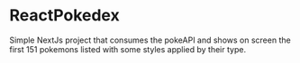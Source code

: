 # ReactPokedex

Simple NextJs project that consumes the pokeAPI and shows on screen the first 151 pokemons listed with some styles applied by their type.
